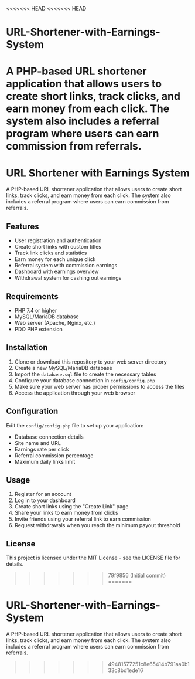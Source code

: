 <<<<<<< HEAD
<<<<<<< HEAD
# URL-Shortener-with-Earnings-System
A PHP-based URL shortener application that allows users to create short links, track clicks, and earn money from each click. The system also includes a referral program where users can earn commission from referrals.
=======
# URL Shortener with Earnings System

A PHP-based URL shortener application that allows users to create short links, track clicks, and earn money from each click. The system also includes a referral program where users can earn commission from referrals.

## Features

- User registration and authentication
- Create short links with custom titles
- Track link clicks and statistics
- Earn money for each unique click
- Referral system with commission earnings
- Dashboard with earnings overview
- Withdrawal system for cashing out earnings

## Requirements

- PHP 7.4 or higher
- MySQL/MariaDB database
- Web server (Apache, Nginx, etc.)
- PDO PHP extension

## Installation

1. Clone or download this repository to your web server directory
2. Create a new MySQL/MariaDB database
3. Import the `database.sql` file to create the necessary tables
4. Configure your database connection in `config/config.php`
5. Make sure your web server has proper permissions to access the files
6. Access the application through your web browser

## Configuration

Edit the `config/config.php` file to set up your application:

- Database connection details
- Site name and URL
- Earnings rate per click
- Referral commission percentage
- Maximum daily links limit

## Usage

1. Register for an account
2. Log in to your dashboard
3. Create short links using the "Create Link" page
4. Share your links to earn money from clicks
5. Invite friends using your referral link to earn commission
6. Request withdrawals when you reach the minimum payout threshold

## License

This project is licensed under the MIT License - see the LICENSE file for details.
>>>>>>> 79f9856 (Initial commit)
=======
# URL-Shortener-with-Earnings-System
A PHP-based URL shortener application that allows users to create short links, track clicks, and earn money from each click. The system also includes a referral program where users can earn commission from referrals.
>>>>>>> 49481577251c8e65414b791aa0b133c8bd1ede16
